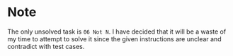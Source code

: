 # Note

The only unsolved task is `06 Not N`. 
I have decided that it will be a waste of my time to attempt to solve it since the given instructions are unclear and contradict with test cases.